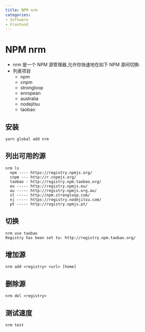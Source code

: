 ```yaml
---
title: NPM nrm
categories:
- Software
- Frontend
---
```

# NPM nrm

- nrm 是一个 NPM 源管理器,允许你快速地在如下 NPM 源间切换:
- 列表项目
    - npm
    - cnpm
    - strongloop
    - enropean
    - australia
    - nodejitsu
    - taobao

## 安装

```shell
yarn global add nrm
```

## 列出可用的源

```
nrm ls
  npm ---- https://registry.npmjs.org/
  cnpm --- http://r.cnpmjs.org/
  taobao - http://registry.npm.taobao.org/
  eu ----- http://registry.npmjs.eu/
  au ----- http://registry.npmjs.org.au/
  sl ----- http://npm.strongloop.com/
  nj ----- https://registry.nodejitsu.com/
  pt ----- http://registry.npmjs.pt/
```

## 切换

```
nrm use taobao
Registry has been set to: http://registry.npm.taobao.org/
```

## 增加源

```
nrm add <registry> <url> [home]
```

## 删除源

```
nrm del <registry>
```

## 测试速度

```
nrm test
```

